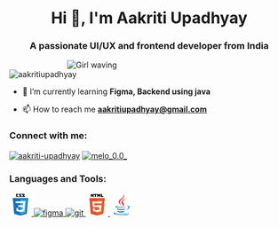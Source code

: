 <h1 align="center">Hi 👋, I'm Aakriti Upadhyay</h1>
<h3 align="center">A passionate UI/UX and frontend developer from India</h3>

<img src="https://media.tenor.com/PP9v7VIs6R4AAAAd/scaler-create-impact.gif" alt="Girl waving" width="400" align="right">

<p align="left"> <img src="https://komarev.com/ghpvc/?username=aakritiupadhyay&label=Profile%20views&color=0e75b6&style=flat" alt="aakritiupadhyay" /> </p>

- 🌱 I’m currently learning **Figma, Backend using java**

- 📫 How to reach me **aakritiupadhyay@gmail.com**

<h3 align="left">Connect with me:</h3>
<p align="left">
<a href="https://linkedin.com/in/aakriti-upadhyay" target="blank"><img align="center" src="https://raw.githubusercontent.com/rahuldkjain/github-profile-readme-generator/master/src/images/icons/Social/linked-in-alt.svg" alt="aakriti-upadhyay" height="30" width="40" /></a>
<a href="https://instagram.com/melo_0.0_" target="blank"><img align="center" src="https://raw.githubusercontent.com/rahuldkjain/github-profile-readme-generator/master/src/images/icons/Social/instagram.svg" alt="melo_0.0_" height="30" width="40" /></a>
</p>

<h3 align="left">Languages and Tools:</h3>
<p align="left"> <a href="https://www.w3schools.com/css/" target="_blank" rel="noreferrer"> <img src="https://raw.githubusercontent.com/devicons/devicon/master/icons/css3/css3-original-wordmark.svg" alt="css3" width="40" height="40"/> </a> <a href="https://www.figma.com/" target="_blank" rel="noreferrer"> <img src="https://www.vectorlogo.zone/logos/figma/figma-icon.svg" alt="figma" width="40" height="40"/> </a> <a href="https://git-scm.com/" target="_blank" rel="noreferrer"> <img src="https://www.vectorlogo.zone/logos/git-scm/git-scm-icon.svg" alt="git" width="40" height="40"/> </a> <a href="https://www.w3.org/html/" target="_blank" rel="noreferrer"> <img src="https://raw.githubusercontent.com/devicons/devicon/master/icons/html5/html5-original-wordmark.svg" alt="html5" width="40" height="40"/> </a> <a href="https://www.java.com" target="_blank" rel="noreferrer"> <img src="https://raw.githubusercontent.com/devicons/devicon/master/icons/java/java-original.svg" alt="java" width="40" height="40"/> </a> </p>
